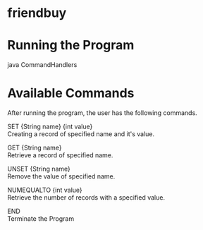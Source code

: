 # friendbuy

# Running the Program

java CommandHandlers

# Available Commands
After running the program, the user has the following commands.

SET {String name} {int value}
  <br> Creating a record of specified name and it's value.
  
GET {String name}
  <br> Retrieve a record of specified name.
  
UNSET {String name}
  <br> Remove the value of specified name.

NUMEQUALTO {int value}
  <br> Retrieve the number of records with a specified value.
  
END
  <br> Terminate the Program
